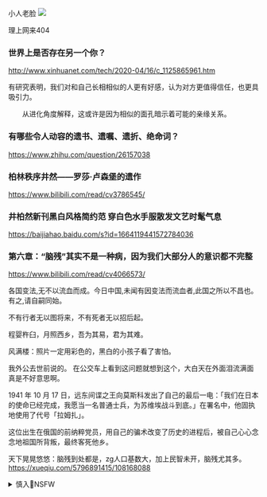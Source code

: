 小人老脸
![](https://xmtransfer.suporpe.com/170420ogl/image/575f34ca-cede-4aa4-85ec219087.jpg)

理上网来404

### 世界上是否存在另一个你？
http://www.xinhuanet.com/tech/2020-04/16/c_1125865961.htm

有研究表明，我们对和自己长相相似的人更有好感，认为对方更值得信任，也更具吸引力。

　　从进化角度解释，这或许是因为相似的面孔暗示着可能的亲缘关系。

### 有哪些令人动容的遗书、遗嘱、遗折、绝命词？
https://www.zhihu.com/question/26157038

### 柏林秩序井然——罗莎·卢森堡的遗作
https://www.bilibili.com/read/cv3786545/

### 井柏然新刊黑白风格简约范 穿白色水手服散发文艺时髦气息
https://baijiahao.baidu.com/s?id=1664119441572784036

### 第六章：“脑残”其实不是一种病，因为我们大部分人的意识都不完整
https://www.bilibili.com/read/cv4066573/

各国变法,无不以流血而成。今日中国,未闻有因变法而流血者,此国之所以不昌也。有之,请自嗣同始。

不有行者无以图将来，不有死者无以招后起。

程婴杵臼，月照西乡，吾为其易，君为其难。

风满楼：照片一定用彩色的，黑白的小孩子看了害怕。

我外公去世前说的。
在公交车上看到这问题就想到这个，大白天在外面泪流满面真是不好意思啊。

<p>1941 年 10 月 17 日，远东间谍之王向莫斯科发出了自己的最后一电：「我们在日本的使命已经完成，我愿当一名普通士兵，为苏维埃战斗到底。」在署名中，他固执地使用了代号「拉姆扎」。</p>

<p>这位出生在俄国的前纳粹党员，用自己的骗术改变了历史的进程后，被自己心心念念地祖国所背叛，最终客死他乡。</p>

天下晃晃悠悠：脑残到处都是，zg人口基数大，加上民智未开，脑残尤其多。
https://xueqiu.com/5796891415/108168088

<details><summary>慎入🔞NSFW</summary>

Not Safe For Work
![](https://upload.wikimedia.org/wikipedia/commons/thumb/d/d3/Biohazard_Symbol_Specification.png/210px-Biohazard_Symbol_Specification.png)

<details><summary><b>风险自理Use At Your Own Risk🈲</summary>


</details>
</details>
